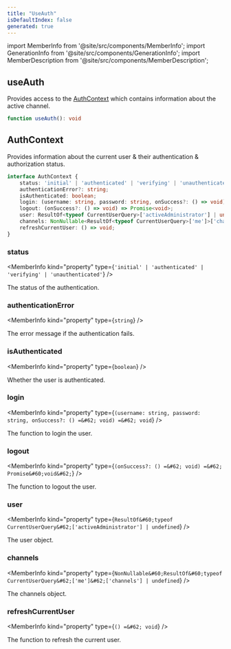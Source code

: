 ```yaml
---
title: "UseAuth"
isDefaultIndex: false
generated: true
---
```

<!-- This file was generated from the Vendure source. Do not modify. Instead, re-run the "docs:build" script -->
import MemberInfo from '@site/src/components/MemberInfo';
import GenerationInfo from '@site/src/components/GenerationInfo';
import MemberDescription from '@site/src/components/MemberDescription';


## useAuth

<GenerationInfo sourceFile="packages/dashboard/src/lib/hooks/use-auth.tsx" sourceLine="15" packageName="@vendure/dashboard" since="3.3.0" />

Provides access to the <a href='/reference/dashboard/hooks/use-auth#authcontext'>AuthContext</a> which contains information
about the active channel.

```ts title="Signature"
function useAuth(): void
```


## AuthContext

<GenerationInfo sourceFile="packages/dashboard/src/lib/providers/auth.tsx" sourceLine="16" packageName="@vendure/dashboard" since="3.3.0" />

Provides information about the current user & their authentication & authorization
status.

```ts title="Signature"
interface AuthContext {
    status: 'initial' | 'authenticated' | 'verifying' | 'unauthenticated';
    authenticationError?: string;
    isAuthenticated: boolean;
    login: (username: string, password: string, onSuccess?: () => void) => void;
    logout: (onSuccess?: () => void) => Promise<void>;
    user: ResultOf<typeof CurrentUserQuery>['activeAdministrator'] | undefined;
    channels: NonNullable<ResultOf<typeof CurrentUserQuery>['me']>['channels'] | undefined;
    refreshCurrentUser: () => void;
}
```

<div className="members-wrapper">

### status

<MemberInfo kind="property" type={`'initial' | 'authenticated' | 'verifying' | 'unauthenticated'`}   />

The status of the authentication.
### authenticationError

<MemberInfo kind="property" type={`string`}   />

The error message if the authentication fails.
### isAuthenticated

<MemberInfo kind="property" type={`boolean`}   />

Whether the user is authenticated.
### login

<MemberInfo kind="property" type={`(username: string, password: string, onSuccess?: () =&#62; void) =&#62; void`}   />

The function to login the user.
### logout

<MemberInfo kind="property" type={`(onSuccess?: () =&#62; void) =&#62; Promise&#60;void&#62;`}   />

The function to logout the user.
### user

<MemberInfo kind="property" type={`ResultOf&#60;typeof CurrentUserQuery&#62;['activeAdministrator'] | undefined`}   />

The user object.
### channels

<MemberInfo kind="property" type={`NonNullable&#60;ResultOf&#60;typeof CurrentUserQuery&#62;['me']&#62;['channels'] | undefined`}   />

The channels object.
### refreshCurrentUser

<MemberInfo kind="property" type={`() =&#62; void`}   />

The function to refresh the current user.


</div>
